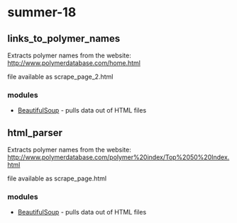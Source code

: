 # summer-18

## links_to_polymer_names

Extracts polymer names from the website: http://www.polymerdatabase.com/home.html

file available as scrape_page_2.html

### modules
* [BeautifulSoup](https://www.crummy.com/software/BeautifulSoup/bs4/doc/) - pulls data out of HTML files

## html_parser

Extracts polymer names from the website: http://www.polymerdatabase.com/polymer%20index/Top%2050%20Index.html

file available as scrape_page.html

### modules
* [BeautifulSoup](https://www.crummy.com/software/BeautifulSoup/bs4/doc/) - pulls data out of HTML files
